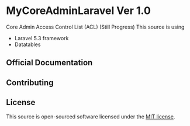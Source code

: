 # MyCoreAdminLaravel Ver 1.0

Core Admin Access Control List (ACL) (Still Progress)
This source is using
* Laravel 5.3 framework 
* Datatables
## Official Documentation

## Contributing

## License

This source is open-sourced software licensed under the [MIT license](http://opensource.org/licenses/MIT).

